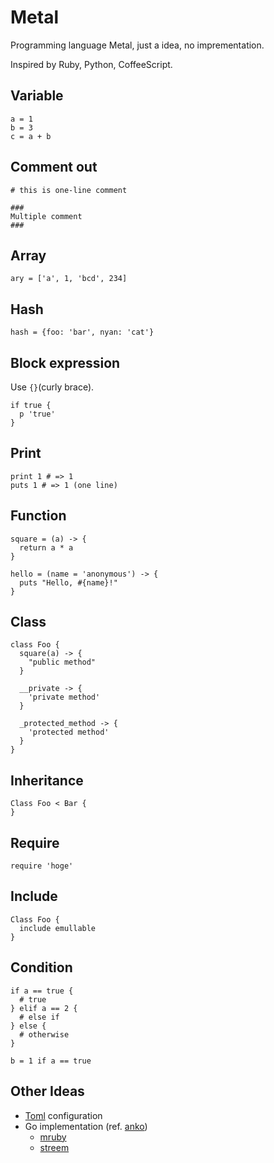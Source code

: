 # Metal

Programming language Metal, just a idea, no imprementation.

Inspired by Ruby, Python, CoffeeScript.

Variable
-----

```
a = 1
b = 3
c = a + b
```

Comment out
-----

```
# this is one-line comment
```

```
###
Multiple comment
###
```

Array
-----

```
ary = ['a', 1, 'bcd', 234]
```

Hash
-----

```
hash = {foo: 'bar', nyan: 'cat'}
```

Block expression
-----

Use `{}`(curly brace).

```
if true {
  p 'true'
}
```

Print
----

```
print 1 # => 1
puts 1 # => 1 (one line)
```

Function
-----

```
square = (a) -> {
  return a * a
}
```

```
hello = (name = 'anonymous') -> {
  puts "Hello, #{name}!"
}
```

Class
-----

```
class Foo {
  square(a) -> {
    "public method"
  }

  __private -> {
    'private method'
  }

  _protected_method -> {
    'protected method'
  }
}
```

Inheritance
-----

```
Class Foo < Bar {
}
```

Require
-----

```
require 'hoge'
```

Include
-----

```
Class Foo {
  include emullable
}
```

Condition
-----

```
if a == true {
  # true
} elif a == 2 {
  # else if
} else {
  # otherwise
}

b = 1 if a == true
```

Other Ideas
---
* [Toml](https://github.com/toml-lang/toml) configuration
* Go implementation (ref. [anko](https://github.com/mattn/anko))
  * [mruby](https://github.com/mruby/mruby)
  * [streem](https://github.com/matz/streem)
